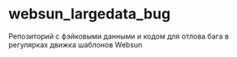 # websun_largedata_bug
Репозиторий с фэйковыми данными и кодом для отлова бага в регулярках движка шаблонов Websun
